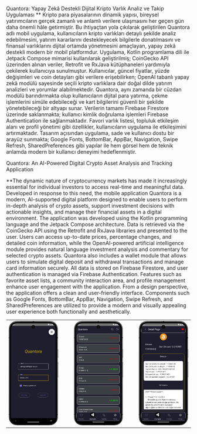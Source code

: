 Quantora: Yapay Zekâ Destekli Dijital Kripto Varlık Analiz ve Takip Uygulaması 
** Kripto para piyasalarının dinamik yapısı, bireysel yatırımcıların gerçek zamanlı ve anlamlı 
  verilere ulaşmasını her geçen gün daha önemli hâle getirmiştir. Bu ihtiyaçtan yola çıkılarak 
  geliştirilen Quantora adlı mobil uygulama, kullanıcıların kripto varlıkları detaylı şekilde analiz 
  edebilmesini, yatırım kararlarını destekleyecek bilgilerle donatılmasını ve finansal varlıklarını 
  dijital ortamda yönetmesini amaçlayan, yapay zekâ destekli modern bir mobil platformdur. 
  Uygulama, Kotlin programlama dili ile Jetpack Compose mimarisi kullanılarak geliştirilmiş; 
  CoinGecko API üzerinden alınan veriler, Retrofit ve RxJava kütüphaneleri yardımıyla çekilerek 
  kullanıcıya sunulmuştur. Kullanıcılar, güncel fiyatlar, yüzde değişimleri ve coin detayları gibi 
  verilere erişebilirken; OpenAI tabanlı yapay zekâ modülü sayesinde seçili kripto varlıklara dair 
  doğal dilde yatırım analizleri ve yorumlar alabilmektedir. 
  Quantora, aynı zamanda bir cüzdan modülü barındırmakta olup kullanıcıların dijital para 
  yatırma, çekme işlemlerini simüle edebileceği ve kart bilgilerini güvenli bir şekilde yönetebileceği 
  bir altyapı sunar. Verilerin tamamı Firebase Firestore üzerinde saklanmakta; kullanıcı kimlik 
  doğrulama işlemleri Firebase Authentication ile sağlanmaktadır. Favori varlık listesi, 
  topluluk etkileşim alanı ve profil yönetimi gibi özellikler, kullanıcıların uygulama ile 
  etkileşimini artırmaktadır. 
  Tasarım açısından uygulama, sade ve kullanıcı dostu bir arayüz sunmakta; Google Fonts, 
  BottomBar, AppBar, Navigation, Swipe Refresh, SharedPreferences gibi yapılar ile hem 
  görsel hem de teknik anlamda modern bir kullanıcı deneyimi hedeflenmiştir.

  Quantora: An AI-Powered Digital Crypto Asset Analysis and Tracking Application 

**The dynamic nature of cryptocurrency markets has made it increasingly essential for individual 
  investors to access real-time and meaningful data. Developed in response to this need, the 
  mobile application Quantora is a modern, AI-supported digital platform designed to enable 
  users to perform in-depth analysis of crypto assets, support investment decisions with 
  actionable insights, and manage their financial assets in a digital environment. 
  The application was developed using the Kotlin programming language and the Jetpack 
  Compose architecture. Data is retrieved via the CoinGecko API using the Retrofit and RxJava 
  libraries and presented to the user. Users can access up-to-date prices, percentage changes, 
  and detailed coin information, while the OpenAI-powered artificial intelligence module provides 
  natural language investment analysis and commentary for selected crypto assets. 
  Quantora also includes a wallet module that allows users to simulate digital deposit and 
  withdrawal transactions and manage card information securely. All data is stored on Firebase 
  Firestore, and user authentication is managed via Firebase Authentication. Features such as 
  favorite asset lists, a community interaction area, and profile management enhance user 
  engagement with the application. 
  From a design perspective, the application offers a clean and user-friendly interface. 
  Components such as Google Fonts, BottomBar, AppBar, Navigation, Swipe Refresh, and 
  SharedPreferences are utilized to provide a modern and visually appealing user experience 
  both functionally and aesthetically. 

<table align="center">
  <tr>
    <td><img src="images/giris.png" alt="Giriş Ekranı" width="200"/></td>
    <td>&nbsp;&nbsp;&nbsp;&nbsp;</td> <!-- Boşluk -->
    <td><img src="images/anasayfa.png" alt="Ana Sayfa" width="200"/></td>
    <td>&nbsp;&nbsp;&nbsp;&nbsp;</td> <!-- Boşluk -->
    <td><img src="images/detayekrani.png" alt="Detay Sayfası" width="200"/></td>
  </tr>
</table>

